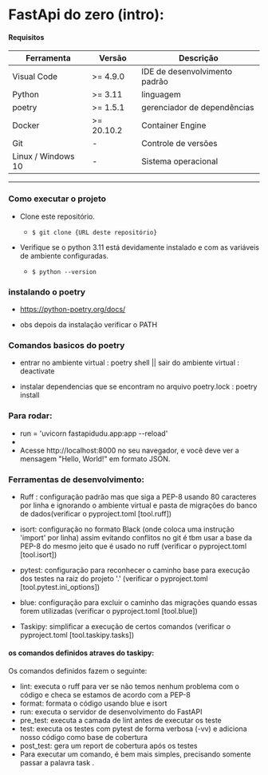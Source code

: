 # FastApi do zero (intro):

#### Requisitos

| Ferramenta        | Versão     | Descrição                                             |
|-------------------|------------|-------------------------------------------------------|
| Visual Code       | >= 4.9.0   | IDE de desenvolvimento padrão                         |
| Python            | >= 3.11    | linguagem                                             |
| poetry            | >= 1.5.1   | gerenciador de dependências                           |
| Docker            | >= 20.10.2 | Container Engine                                      |
| Git               | -          | Controle de versões                                   |
| Linux / Windows 10| -          | Sistema operacional                                   |

<hr />

### Como executar o projeto

- Clone este repositório.
  - `$ git clone {URL deste repositório} `
- Verifique se o python 3.11 está devidamente instalado e com as variáveis de ambiente configuradas.

  - `$ python --version`

### instalando o poetry 

- https://python-poetry.org/docs/ 

- obs depois da instalação verificar o PATH

### Comandos basicos do poetry
- entrar no ambiente virtual : poetry shell || sair do ambiente virtual : deactivate

- instalar dependencias que se encontram no arquivo poetry.lock : poetry install




### Para rodar:
- run = 'uvicorn fastapidudu.app:app --reload'
- 
- Acesse http://localhost:8000 no seu navegador, e você deve ver a mensagem "Hello, World!" em formato JSON.

### Ferramentas de desenvolvimento:

- Ruff : configuração padrão mas que siga a PEP-8 usando 80 caracteres por linha e ignorando o ambiente virtual e pasta de migrações do banco de dados(verificar o pyproject.toml [tool.ruff])

- isort: configuração no formato Black (onde coloca uma instrução 'import' por linha) assim evitando conflitos no git é tbm usar a base da PEP-8 do mesmo jeito que é usado no ruff (verificar o pyproject.toml [tool.isort])

- pytest: configuração para reconhecer o caminho base para execução dos testes na raiz do projeto '.' (verificar o pyproject.toml [tool.pytest.ini_options])
  
- blue: configuração para excluir o caminho das migrações quando essas forem utilizadas (verificar o pyproject.toml [tool.blue])
  
- Taskipy: simplificar a execução de certos comandos (verificar o pyproject.toml [tool.taskipy.tasks])
  
#### os comandos definidos atraves do taskipy:
Os comandos definidos fazem o seguinte:

- lint: executa o ruff para ver se não temos nenhum problema com o código e checa se estamos de acordo com a PEP-8
- format: formata o código usando blue e isort
- run: executa o servidor de desenvolvimento do FastAPI
- pre_test: executa a camada de lint antes de executar os teste
- test: executa os testes com pytest de forma verbosa (-vv) e adiciona nosso código como base de cobertura
- post_test: gera um report de cobertura após os testes
- Para executar um comando, é bem mais simples, precisando somente passar a palavra task <comando>.



  
